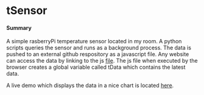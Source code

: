 # tSensor

#### Summary

A simple rasberryPi temperature sensor located in my room. A python scripts queries the sensor and runs as a  background process. The data is pushed to an external github respository as a javascript file. Any website can access the data by linking to the js [file](https://rawgit.com/mmihira2/tData/data/data.js). The js file when executed by the browser creates a global variable called tData which contains the latest data.

A live demo which displays the data in a nice chart is located [here](https://mmihira.github.io/tSensor).

